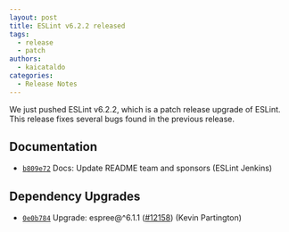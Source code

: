 ```yaml
---
layout: post
title: ESLint v6.2.2 released
tags:
  - release
  - patch
authors:
  - kaicataldo
categories:
  - Release Notes
---
```


We just pushed ESLint v6.2.2, which is a patch release upgrade of ESLint. This release fixes several bugs found in the previous release.














## Documentation


* [`b809e72`](https://github.com/eslint/eslint/commit/b809e72221bc658e5a42bfd4b8723d3771571f9e) Docs: Update README team and sponsors (ESLint Jenkins)




## Dependency Upgrades


* [`0e0b784`](https://github.com/eslint/eslint/commit/0e0b784b922051c2a1d39dd8160382114b645800) Upgrade: espree@^6.1.1 ([#12158](https://github.com/eslint/eslint/issues/12158)) (Kevin Partington)
